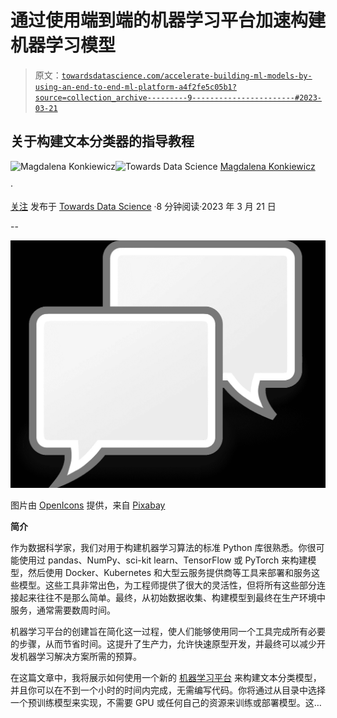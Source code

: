 # 通过使用端到端的机器学习平台加速构建机器学习模型

> 原文：[`towardsdatascience.com/accelerate-building-ml-models-by-using-an-end-to-end-ml-platform-a4f2fe5c05b1?source=collection_archive---------9-----------------------#2023-03-21`](https://towardsdatascience.com/accelerate-building-ml-models-by-using-an-end-to-end-ml-platform-a4f2fe5c05b1?source=collection_archive---------9-----------------------#2023-03-21)

## 关于构建文本分类器的指导教程

[](https://medium.com/@konkiewicz.m?source=post_page-----a4f2fe5c05b1--------------------------------)![Magdalena Konkiewicz](https://medium.com/@konkiewicz.m?source=post_page-----a4f2fe5c05b1--------------------------------)[](https://towardsdatascience.com/?source=post_page-----a4f2fe5c05b1--------------------------------)![Towards Data Science](https://towardsdatascience.com/?source=post_page-----a4f2fe5c05b1--------------------------------) [Magdalena Konkiewicz](https://medium.com/@konkiewicz.m?source=post_page-----a4f2fe5c05b1--------------------------------)

·

[关注](https://medium.com/m/signin?actionUrl=https%3A%2F%2Fmedium.com%2F_%2Fsubscribe%2Fuser%2F6ba7ed0ad871&operation=register&redirect=https%3A%2F%2Ftowardsdatascience.com%2Faccelerate-building-ml-models-by-using-an-end-to-end-ml-platform-a4f2fe5c05b1&user=Magdalena+Konkiewicz&userId=6ba7ed0ad871&source=post_page-6ba7ed0ad871----a4f2fe5c05b1---------------------post_header-----------) 发布于 [Towards Data Science](https://towardsdatascience.com/?source=post_page-----a4f2fe5c05b1--------------------------------) ·8 分钟阅读·2023 年 3 月 21 日[](https://medium.com/m/signin?actionUrl=https%3A%2F%2Fmedium.com%2F_%2Fvote%2Ftowards-data-science%2Fa4f2fe5c05b1&operation=register&redirect=https%3A%2F%2Ftowardsdatascience.com%2Faccelerate-building-ml-models-by-using-an-end-to-end-ml-platform-a4f2fe5c05b1&user=Magdalena+Konkiewicz&userId=6ba7ed0ad871&source=-----a4f2fe5c05b1---------------------clap_footer-----------)

--

[](https://medium.com/m/signin?actionUrl=https%3A%2F%2Fmedium.com%2F_%2Fbookmark%2Fp%2Fa4f2fe5c05b1&operation=register&redirect=https%3A%2F%2Ftowardsdatascience.com%2Faccelerate-building-ml-models-by-using-an-end-to-end-ml-platform-a4f2fe5c05b1&source=-----a4f2fe5c05b1---------------------bookmark_footer-----------)![](img/7f20e3c7d470f9c3f0abe2bb0a9f5696.png)

图片由 [OpenIcons](https://pixabay.com/users/openicons-28911/?utm_source=link-attribution&utm_medium=referral&utm_campaign=image&utm_content=97860) 提供，来自 [Pixabay](https://pixabay.com//?utm_source=link-attribution&utm_medium=referral&utm_campaign=image&utm_content=97860)

**简介**

作为数据科学家，我们对用于构建机器学习算法的标准 Python 库很熟悉。你很可能使用过 pandas、NumPy、sci-kit learn、TensorFlow 或 PyTorch 来构建模型，然后使用 Docker、Kubernetes 和大型云服务提供商等工具来部署和服务这些模型。这些工具非常出色，为工程师提供了很大的灵活性，但将所有这些部分连接起来往往不是那么简单。最终，从初始数据收集、构建模型到最终在生产环境中服务，通常需要数周时间。

机器学习平台的创建旨在简化这一过程，使人们能够使用同一个工具完成所有必要的步骤，从而节省时间。这提升了生产力，允许快速原型开发，并最终可以减少开发机器学习解决方案所需的预算。

在这篇文章中，我将展示如何使用一个新的 [机器学习平台](https://tolokamodels.tech/home) 来构建文本分类模型，并且你可以在不到一个小时的时间内完成，无需编写代码。你将通过从目录中选择一个预训练模型来实现，不需要 GPU 或任何自己的资源来训练或部署模型。这…
